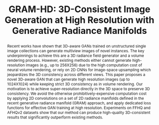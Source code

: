 ---
order_id: gram-hd
title: "GRAM-HD: 3D-Consistent Image Generation at High Resolution with Generative Radiance Manifolds"
authors: "<span class='me'>Jianfeng Xiang</span>, Jiaolong Yang, Yu Deng, Xin Tong"
location: "2023 International Conference on Computer Vision, ICCV 2023"
teaser: "/videos/gram-hd.mp4"
teaser_type: "video"
page_url: "https://jeffreyxiang.github.io/GRAM-HD/"
abstract: "Recent works have shown that 3D-aware GANs trained on unstructured single image collections can generate multiview images of novel instances. The key underpinnings to achieve this are a 3D radiance field generator and a volume rendering process. However, existing methods either cannot generate high-resolution images (e.g., up to 256X256) due to the high computation cost of neural volume rendering, or rely on 2D CNNs for image-space upsampling which jeopardizes the 3D consistency across different views. This paper proposes a novel 3D-aware GAN that can generate high resolution images (up to 1024X1024) while keeping strict 3D consistency as in volume rendering. Our motivation is to achieve super-resolution directly in the 3D space to preserve 3D consistency. We avoid the otherwise prohibitively-expensive computation cost by applying 2D convolutions on a set of 2D radiance manifolds defined in the recent generative radiance manifold (GRAM) approach, and apply dedicated loss functions for effective GAN training at high resolution. Experiments on FFHQ and AFHQv2 datasets show that our method can produce high-quality 3D-consistent results that significantly outperform existing methods."
---